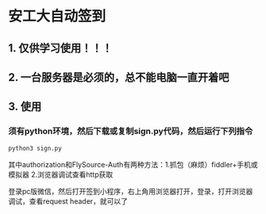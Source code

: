# 安工大自动签到

## 1. 仅供学习使用！！！

## 2. 一台服务器是必须的，总不能电脑一直开着吧

## 3. 使用

### 须有python环境，然后下载或复制sign.py代码，然后运行下列指令

```python
python3 sign.py
```

其中authorization和FlySource-Auth有两种方法：1.抓包（麻烦）fiddler+手机或模拟器 2.浏览器调试查看http获取

登录pc版微信，然后打开签到小程序，右上角用浏览器打开，登录，打开浏览器调试，查看request header，就可以了